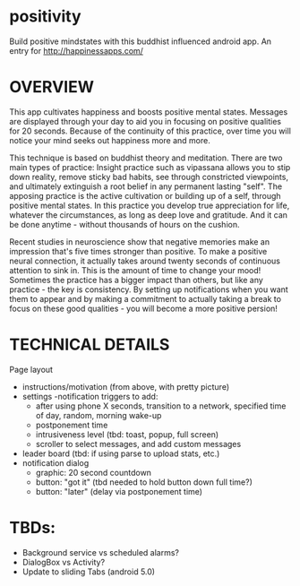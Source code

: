 positivity
==========

Build positive mindstates with this buddhist influenced android app.  An entry for http://happinessapps.com/

# OVERVIEW

This app cultivates happiness and boosts positive mental states.  Messages are displayed through your day to aid you in focusing on positive qualities for 20 seconds.  Because of the continuity of this practice, over time you will notice your mind seeks out happiness more and more.  

This technique is based on buddhist theory and meditation.  There are two main types of practice: Insight practice such as vipassana allows you to stip down reality, remove sticky bad habits, see through constricted viewpoints, and ultimately extinguish a root belief in any permanent lasting "self".  The apposing practice is the active cultivation or building up of a self, through positive mental states.  In this practice you develop true appreciation for life, whatever the circumstances, as long as deep love and gratitude.  And it can be done anytime - without thousands of hours on the cushion.

Recent studies in neuroscience show that negative memories make an impression that's five times stronger than positive.  To make a positive neural connection, it actually takes around twenty seconds of continuous attention to sink in.  This is the amount of time to change your mood!  Sometimes the practice has a bigger impact than others, but like any practice - the key is consistency.  By setting up notifications when you want them to appear and by making a commitment to actually taking a break to focus on these good qualities - you will become a more positive persion!

# TECHNICAL DETAILS
Page layout
- instructions/motivation (from above, with pretty picture)
- settings
  -notification triggers to add: 
    - after using phone X seconds, transition to a network, specified time of day, random, morning wake-up
    - postponement time
    - intrusiveness level (tbd: toast, popup, full screen)
    - scroller to select messages, and add custom messages
- leader board (tbd: if using parse to upload stats, etc.)
- notification dialog
  - graphic: 20 second countdown 
  - button: "got it" (tbd needed to hold button down full time?)
  - button: "later" (delay via postponement time)

# TBDs:
- Background service vs scheduled alarms?
- DialogBox vs Activity?
- Update to sliding Tabs (android 5.0)

  
  
